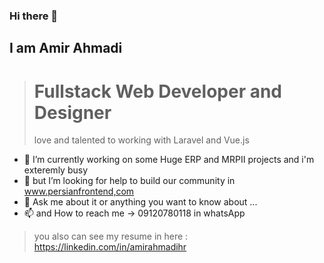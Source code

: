 ### Hi there 👋
## I am Amir Ahmadi

># Fullstack Web Developer and Designer 
> love and talented to working with Laravel and Vue.js

- 🔭 I’m currently working on some Huge ERP and MRPII projects and i'm exteremly busy
- 🤔 but I’m looking for help to build our community in www.persianfrontend,com
- 💬 Ask me about it or anything you want to know about ...
- 📫 and How to reach me -> 09120780118 in whatsApp

> you also can see my resume in here : 
> https://linkedin.com/in/amirahmadihr
<!--
**amirahmadihr/amirahmadihr** is a ✨ _special_ ✨ repository because its `README.md` (this file) appears on your GitHub profile.

Here are some ideas to get you started:

- 🔭 I’m currently working on ...
- 🌱 I’m currently learning ...
- 👯 I’m looking to collaborate on ...
- 🤔 I’m looking for help with ...
- 💬 Ask me about ...
- 📫 How to reach me: ...
- 😄 Pronouns: ...
- ⚡ Fun fact: ...
-->
